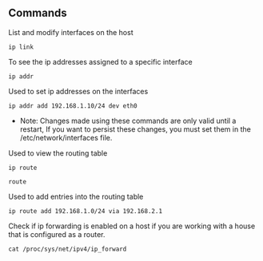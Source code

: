 ## Commands

List and modify interfaces on the host
```
ip link
```

To see the ip addresses assigned to a specific interface
```
ip addr
```

Used to set ip addresses on the interfaces
```
ip addr add 192.168.1.10/24 dev eth0
```

- Note: Changes made using these commands are only valid until a restart, If you want to persist these changes, you must set them in the /etc/network/interfaces file.

Used to view the routing table
```
ip route
```
```
route
```

Used to add entries into the routing table
```
ip route add 192.168.1.0/24 via 192.168.2.1
```

Check if ip forwarding is enabled on a host if you are working with a house that is configured as a router.
```
cat /proc/sys/net/ipv4/ip_forward
```
